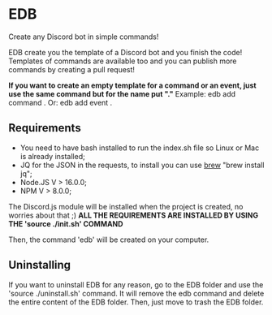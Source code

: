 # EDB
Create any Discord bot in simple commands!

EDB create you the template of a Discord bot and you finish the code! Templates of commands are available too and you can publish more commands by creating a pull request!

**If you want to create an empty template for a command or an event, just use the same command but for the name put "."**
Example: edb add command .
Or: edb add event .

## Requirements
- You need to have bash installed to run the index.sh file so Linux or Mac is already installed;
- JQ for the JSON in the requests, to install you can use [brew](http://brew.sh/) "brew install jq";
- Node.JS V > 16.0.0;
- NPM V > 8.0.0;

The Discord.js module will be installed when the project is created, no worries about that ;)
**ALL THE REQUIREMENTS ARE INSTALLED BY USING THE 'source ./init.sh' COMMAND**

Then, the command 'edb' will be created on your computer.


## Uninstalling

If you want to uninstall EDB for any reason, go to the EDB folder and use the 'source ./uninstall.sh' command.
It will remove the edb command and delete the entire content of the EDB folder. Then, just move to trash the EDB folder.
